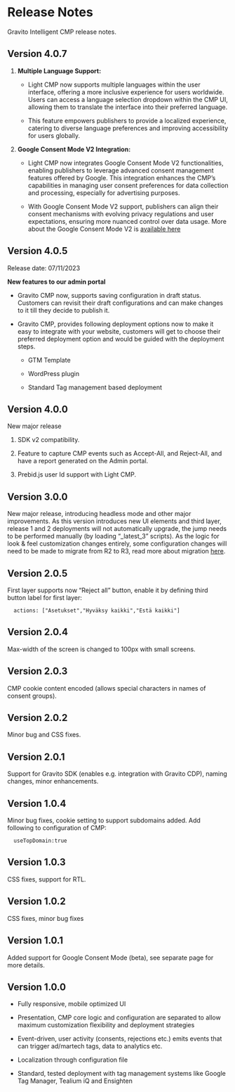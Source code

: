 Release Notes
=============

Gravito Intelligent CMP release notes.

## Version 4.0.7

1.  **Multiple Language Support:**
    
    *   Light CMP now supports multiple languages within the user interface, offering a more inclusive experience for users worldwide. Users can access a language selection dropdown within the CMP UI, allowing them to translate the interface into their preferred language.
        
    *   This feature empowers publishers to provide a localized experience, catering to diverse language preferences and improving accessibility for users globally.
        
2.  **Google Consent Mode V2 Integration:**
    
    *   Light CMP now integrates Google Consent Mode V2 functionalities, enabling publishers to leverage advanced consent management features offered by Google. This integration enhances the CMP’s capabilities in managing user consent preferences for data collection and processing, especially for advertising purposes.
        
    *   With Google Consent Mode V2 support, publishers can align their consent mechanisms with evolving privacy regulations and user expectations, ensuring more nuanced control over data usage. More about the Google Consent Mode V2 is [available here](https://www.gravito.net/docs/google-consent-mode-v2/)
        

## Version 4.0.5

Release date: 07/11/2023

**New features to our admin portal**

*   Gravito CMP now, supports saving configuration in draft status. Customers can revisit their draft configurations and can make changes to it till they decide to publish it.
    
*   Gravito CMP, provides following deployment options now to make it easy to integrate with your website, customers will get to choose their preferred deployment option and would be guided with the deployment steps.
    
    *   GTM Template
        
    *   WordPress plugin
        
    *   Standard Tag management based deployment
        

## Version 4.0.0

New major release

1.  SDK v2 compatibility.
    
2.  Feature to capture CMP events such as Accept-All, and Reject-All, and have a report generated on the Admin portal.
    
3.  Prebid.js user Id support with Light CMP.
    

## Version 3.0.0

New major release, introducing headless mode and other major improvements. As this version introduces new UI elements and third layer, release 1 and 2 deployments will not automatically upgrade, the jump needs to be performed manually (by loading “\_latest\_3” scripts). As the logic for look & feel customization changes entirely, some configuration changes will need to be made to migrate from R2 to R3, read more about migration [here](https://www.gravito.net/docs/lightcmp/migration-from-r2-to-r3/).

## Version 2.0.5

First layer supports now “Reject all” button, enable it by defining third button label for first layer:

`   actions: ["Asetukset","Hyväksy kaikki","Estä kaikki"]   `

## Version 2.0.4

Max-width of the screen is changed to 100px with small screens.

## Version 2.0.3

CMP cookie content encoded (allows special characters in names of consent groups).

## Version 2.0.2

Minor bug and CSS fixes.

## Version 2.0.1

Support for Gravito SDK (enables e.g. integration with Gravito CDP), naming changes, minor enhancements.

## Version 1.0.4

Minor bug fixes, cookie setting to support subdomains added. Add following to configuration of CMP:

`   useTopDomain:true   `

## Version 1.0.3

CSS fixes, support for RTL.

## Version 1.0.2

CSS fixes, minor bug fixes

## Version 1.0.1

Added support for Google Consent Mode (beta), see separate page for more details.

## Version 1.0.0

*   Fully responsive, mobile optimized UI
    
*   Presentation, CMP core logic and configuration are separated to allow maximum customization flexibility and deployment strategies
    
*   Event-driven, user activity (consents, rejections etc.) emits events that can trigger ad/martech tags, data to analytics etc.
    
*   Localization through configuration file
    
*   Standard, tested deployment with tag management systems like Google Tag Manager, Tealium iQ and Ensighten